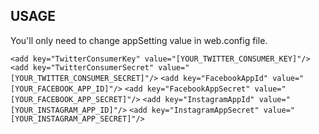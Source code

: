 USAGE
---

You'll only need to change appSetting value in web.config file.

```<add key="TwitterConsumerKey" value="[YOUR_TWITTER_CONSUMER_KEY]"/>```
```<add key="TwitterConsumerSecret" value="[YOUR_TWITTER_CONSUMER_SECRET]"/>```
```<add key="FacebookAppId" value="[YOUR_FACEBOOK_APP_ID]"/>```
```<add key="FacebookAppSecret" value="[YOUR_FACEBOOK_APP_SECRET]"/>```
```<add key="InstagramAppId" value="[YOUR_INSTAGRAM_APP_ID]"/>```
```<add key="InstagramAppSecret" value="[YOUR_INSTAGRAM_APP_SECRET]"/>```

